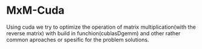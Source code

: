# MxM-Cuda
Using cuda we try to optimize the operation of matrix multiplication(with the reverse matrix)
with build in funchion(cublasDgemm) and other rather common aproaches or spesific for the problem solutions.
